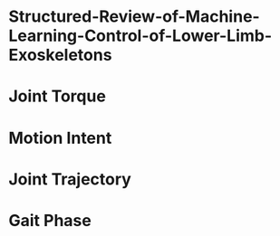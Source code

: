 # Structured-Review-of-Machine-Learning-Control-of-Lower-Limb-Exoskeletons

# Joint Torque

# Motion Intent

# Joint Trajectory

# Gait Phase


